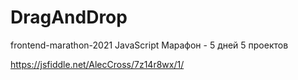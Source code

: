 # DragAndDrop
frontend-marathon-2021 JavaScript Марафон - 5 дней 5 проектов

https://jsfiddle.net/AlecCross/7z14r8wx/1/
